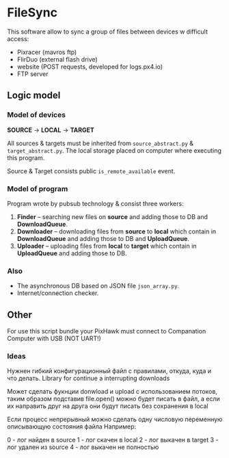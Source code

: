 # FileSync

This software allow to sync a group of files between devices w difficult access:

* Pixracer (mavros ftp)
* FlirDuo (external flash drive)
* website (POST requests, developed for logs.px4.io)
* FTP server

## Logic model

### Model of devices

**SOURCE** -> **LOCAL** -> **TARGET**

All sources & targets must be inherited from `source_abstract.py` & `target_abstract.py`.
The local storage placed on computer where executing this program.

Source & Target consists public `is_remote_available` event.

### Model of program

Program wrote by pubsub technology & consist three workers:

1. **Finder** – searching new files on **source** and adding those to DB and **DownloadQueue**.
2. **Downloader** – downloading files from **source** to **local** which contain in **DownloadQueue** and adding those to DB and **UploadQueue**.
3. **Uploader** – uploading files from **local** to **target** which contain in **UploadQueue** and adding those to DB.

### Also

* The asynchronous DB based on JSON file `json_array.py`.
* Internet/connection checker.

## Other

For use this script bundle your PixHawk must connect to Companation Computer with USB (NOT UART!)

### Ideas

Нужнен гибкий конфигурационный файл с правилами, откуда, куда и что делать.
Library for continue a interrupting downloads

Может сделать фукнции donwload и upload с использованием потоков,
таким образом подставив file.open() можно будет писать в файл,
а если их направить друг на друга они будут писать без сохранения в local

Если процесс непрерывный можно сделать одну числовую переменную описывающую состояния файла
Например:

0 - лог найден в source
1 - лог скачен в local
2 - лог выкачен в target
3 - лог удален из source
4 - лог выкачен не полностью
